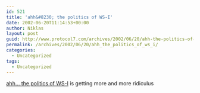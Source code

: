 ```yaml
---
id: 521
title: 'ahh&#8230; the politics of WS-I'
date: 2002-06-20T11:14:53+00:00
author: Niklas
layout: post
guid: http://www.protocol7.com/archives/2002/06/20/ahh-the-politics-of-ws-i/
permalink: /archives/2002/06/20/ahh_the_politics_of_ws_i/
categories:
  - Uncategorized
tags:
  - Uncategorized
---
```

<div class='microid-1921c1209c0977bdbd5fcc395c89960b37cfa764'>
  <p>
    <a href="http://news.com.com/2100-1001-937563.html?legacy=cnet&tag=pt.rss..feed.ne_20062041">ahh&#8230; the politics of WS-I</a> is getting more and more ridiculus
  </p>
</div>